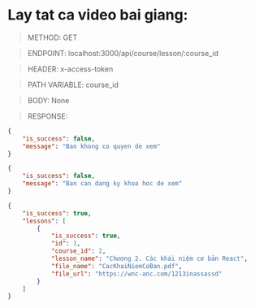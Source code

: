 # Lay tat ca video bai giang:

> METHOD: GET

> ENDPOINT: localhost:3000/api/course/lesson/:course_id

> HEADER: x-access-token

> PATH VARIABLE: course_id

> BODY: None

> RESPONSE:

```json
{
    "is_success": false,
    "message": "Ban khong co quyen de xem"
}
```

```json
{
    "is_success": false,
    "message": "Ban can dang ky khoa hoc de xem"
}
```

```json
{
    "is_success": true,
    "lessons": [
        {
            "is_success": true,
            "id": 1,
            "course_id": 2,
            "lesson_name": "Chương 2. Các khái niệm cơ bản React",
            "file_name": "CacKhaiNiemCoBan.pdf",
            "file_url": "https://wnc-anc.com/1213inassassd"
        }
    ]
}
```
